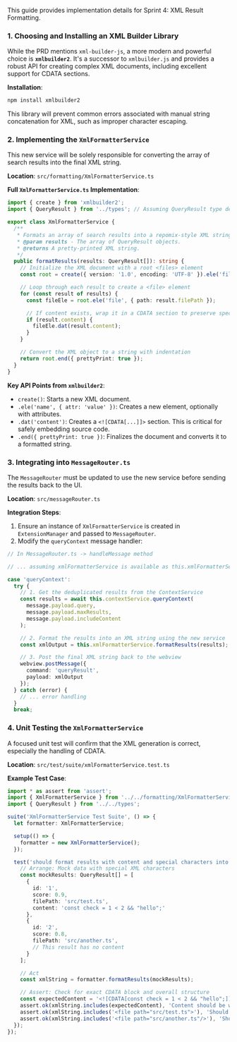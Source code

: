 This guide provides implementation details for Sprint 4: XML Result Formatting.

### 1. Choosing and Installing an XML Builder Library

While the PRD mentions `xml-builder-js`, a more modern and powerful choice is **`xmlbuilder2`**. It's a successor to `xmlbuilder.js` and provides a robust API for creating complex XML documents, including excellent support for CDATA sections.

**Installation**:
```bash
npm install xmlbuilder2
```

This library will prevent common errors associated with manual string concatenation for XML, such as improper character escaping.

### 2. Implementing the `XmlFormatterService`

This new service will be solely responsible for converting the array of search results into the final XML string.

**Location**: `src/formatting/XmlFormatterService.ts`

**Full `XmlFormatterService.ts` Implementation**:
```typescript
import { create } from 'xmlbuilder2';
import { QueryResult } from '../types'; // Assuming QueryResult type definition

export class XmlFormatterService {
  /**
   * Formats an array of search results into a repomix-style XML string.
   * @param results - The array of QueryResult objects.
   * @returns A pretty-printed XML string.
   */
  public formatResults(results: QueryResult[]): string {
    // Initialize the XML document with a root <files> element
    const root = create({ version: '1.0', encoding: 'UTF-8' }).ele('files');

    // Loop through each result to create a <file> element
    for (const result of results) {
      const fileEle = root.ele('file', { path: result.filePath });

      // If content exists, wrap it in a CDATA section to preserve special characters
      if (result.content) {
        fileEle.dat(result.content);
      }
    }

    // Convert the XML object to a string with indentation
    return root.end({ prettyPrint: true });
  }
}
```

**Key API Points from `xmlbuilder2`**:
-   `create()`: Starts a new XML document.
-   `.ele('name', { attr: 'value' })`: Creates a new element, optionally with attributes.
-   `.dat('content')`: Creates a `<![CDATA[...]]>` section. This is critical for safely embedding source code.
-   `.end({ prettyPrint: true })`: Finalizes the document and converts it to a formatted string.

### 3. Integrating into `MessageRouter.ts`

The `MessageRouter` must be updated to use the new service before sending the results back to the UI.

**Location**: `src/messageRouter.ts`

**Integration Steps**:
1.  Ensure an instance of `XmlFormatterService` is created in `ExtensionManager` and passed to `MessageRouter`.
2.  Modify the `queryContext` message handler:

```typescript
// In MessageRouter.ts -> handleMessage method

// ... assuming xmlFormatterService is available as this.xmlFormatterService

case 'queryContext':
  try {
    // 1. Get the deduplicated results from the ContextService
    const results = await this.contextService.queryContext(
      message.payload.query,
      message.payload.maxResults,
      message.payload.includeContent
    );

    // 2. Format the results into an XML string using the new service
    const xmlOutput = this.xmlFormatterService.formatResults(results);

    // 3. Post the final XML string back to the webview
    webview.postMessage({
      command: 'queryResult',
      payload: xmlOutput
    });
  } catch (error) {
    // ... error handling
  }
  break;
```

### 4. Unit Testing the `XmlFormatterService`

A focused unit test will confirm that the XML generation is correct, especially the handling of CDATA.

**Location**: `src/test/suite/xmlFormatterService.test.ts`

**Example Test Case**:
```typescript
import * as assert from 'assert';
import { XmlFormatterService } from '../../formatting/XmlFormatterService';
import { QueryResult } from '../../types';

suite('XmlFormatterService Test Suite', () => {
  let formatter: XmlFormatterService;

  setup(() => {
    formatter = new XmlFormatterService();
  });

  test('should format results with content and special characters into XML with CDATA', () => {
    // Arrange: Mock data with special XML characters
    const mockResults: QueryResult[] = [
      {
        id: '1',
        score: 0.9,
        filePath: 'src/test.ts',
        content: 'const check = 1 < 2 && "hello";'
      },
      {
        id: '2',
        score: 0.8,
        filePath: 'src/another.ts',
        // This result has no content
      }
    ];

    // Act
    const xmlString = formatter.formatResults(mockResults);

    // Assert: Check for exact CDATA block and overall structure
    const expectedContent = '<![CDATA[const check = 1 < 2 && "hello";]]>';
    assert.ok(xmlString.includes(expectedContent), 'Content should be wrapped in CDATA');
    assert.ok(xmlString.includes('<file path="src/test.ts">'), 'Should contain first file element');
    assert.ok(xmlString.includes('<file path="src/another.ts"/>'), 'Should contain second, self-closing file element');
  });
});
```
